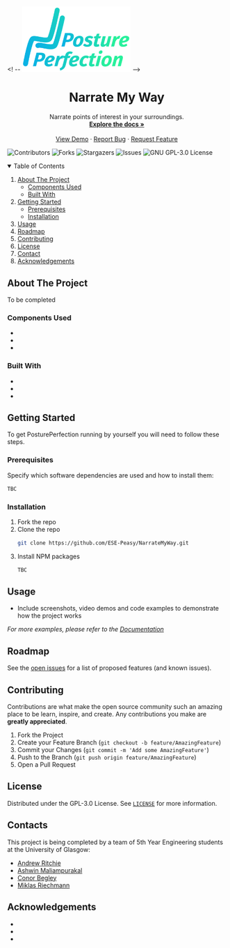 <!-- PROJECT LOGO -->
<br />
<p align="center">

   <! -- <img src="docs/images/logo.svg" alt="Logo for Narrate My Way" width="250"> -->

  <h1 align="center">Narrate My Way</h1>

  <p align="center">
    Narrate points of interest in your surroundings.
    <br />
    <a href="https://ese-peasy.github.io/NarrateMyWay/"><strong>Explore the docs »</strong></a>
    <br />
    <br />
    <a href="https://github.com/ESE-Peasy/NarrateMyWay">View Demo</a>
    ·
    <a href="https://github.com/ESE-Peasy/NarrateMyWay/issues">Report Bug</a>
    ·
    <a href="https://github.com/ESE-Peasy/NarrateMyWay/issues">Request Feature</a>
  </p>
</p>

![Contributors](https://img.shields.io/github/contributors/ESE-Peasy/NarrateMyWay.svg?style=for-the-badge)
![Forks](https://img.shields.io/github/forks/ESE-Peasy/NarrateMyWay.svg?style=for-the-badge)
![Stargazers](https://img.shields.io/github/stars/ESE-Peasy/NarrateMyWay.svg?style=for-the-badge)
![Issues](https://img.shields.io/github/issues/ESE-Peasy/NarrateMyWay.svg?style=for-the-badge)
![GNU GPL-3.0 License](https://img.shields.io/github/license/ESE-Peasy/NarrateMyWay.svg?style=for-the-badge)

<!-- TABLE OF CONTENTS -->
<details open="open">
  <summary>Table of Contents</summary>
  <ol>
    <li>
      <a href="#about-the-project">About The Project</a>
      <ul>
        <li><a href="#components-used">Components Used</a></li>
        <li><a href="#built-with">Built With</a></li>
      </ul>
    </li>
    <li>
      <a href="#getting-started">Getting Started</a>
      <ul>
        <li><a href="#prerequisites">Prerequisites</a></li>
        <li><a href="#installation">Installation</a></li>
      </ul>
    </li>
    <li><a href="#usage">Usage</a></li>
    <li><a href="#roadmap">Roadmap</a></li>
    <li><a href="#contributing">Contributing</a></li>
    <li><a href="#license">License</a></li>
    <li><a href="#contact">Contact</a></li>
    <li><a href="#acknowledgements">Acknowledgements</a></li>
  </ol>
</details>



<!-- ABOUT THE PROJECT -->
## About The Project

To be completed

### Components Used

*
*
*
### Built With

* <!-- [Bootstrap](https://getbootstrap.com) -->
* <!-- [JQuery](https://jquery.com) -->
* <!-- [Laravel](https://laravel.com) -->


<!-- GETTING STARTED -->
## Getting Started

To get PosturePerfection running by yourself you will need to follow these steps.

### Prerequisites

Specify which software dependencies are used and how to install them:

  ```sh
  TBC
  ```

### Installation

1. Fork the repo
2. Clone the repo
   ```sh
   git clone https://github.com/ESE-Peasy/NarrateMyWay.git
   ```
3. Install NPM packages
   ```sh
   TBC
   ```


<!-- USAGE EXAMPLES -->
## Usage

* Include screenshots, video demos and code examples to demonstrate how the project works

_For more examples, please refer to the [Documentation](https://example.com)_


<!-- ROADMAP -->
## Roadmap

See the [open issues](https://github.com/ESE-Peasy/NarrateMyWay/issues) for a list of proposed features (and known issues).


<!-- CONTRIBUTING -->
## Contributing

Contributions are what make the open source community such an amazing place to be learn, inspire, and create. Any contributions you make are **greatly appreciated**.

1. Fork the Project
2. Create your Feature Branch (`git checkout -b feature/AmazingFeature`)
3. Commit your Changes (`git commit -m 'Add some AmazingFeature'`)
4. Push to the Branch (`git push origin feature/AmazingFeature`)
5. Open a Pull Request


<!-- LICENSE -->
## License

Distributed under the GPL-3.0 License. See [`LICENSE`](https://github.com/ESE-Peasy/NarrateMyWay/blob/main/LICENSE) for more information.


<!-- CONTACT -->
## Contacts

This project is being completed by a team of 5th Year Engineering students at the University of Glasgow:

* [Andrew Ritchie](https://github.com/Andrew-Ritchie) 
* [Ashwin Maliampurakal](https://github.com/Ashwin-MJ)
* [Conor Begley](https://github.com/C-Begley)
* [Miklas Riechmann](https://github.com/miklasr)



<!-- ACKNOWLEDGEMENTS -->
## Acknowledgements
* 
* 
* 
